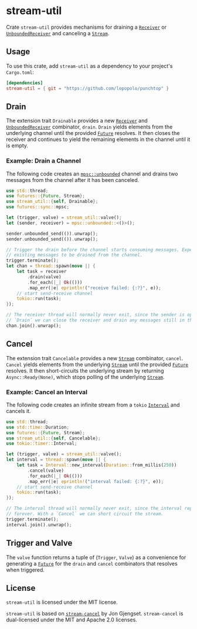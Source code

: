 # stream-util

Crate `stream-util` provides mechanisms for draining a [`Receiver`] or
[`UnboundedReceiver`] and canceling a [`Stream`].

## Usage

To use this crate, add `stream-util` as a dependency to your project's
`Cargo.toml`:

```toml
[dependencies]
stream-util = { git = "https://github.com/lopopolo/punchtop" }
```

## Drain

The extension trait `Drainable` provides a new [`Receiver`] and
[`UnboundedReceiver`] combinator, `drain`. `Drain` yields elements from the
underlying channel until the provided [`Future`] resolves. It then closes the
receiver and continues to yield the remaining elements in the channel until it
is empty.

### Example: Drain a Channel

The following code creates an [`mpsc::unbounded`] channel and drains two
messages from the channel after it has been canceled.

```rust
use std::thread;
use futures::{Future, Stream};
use stream_util::{self, Drainable};
use futures::sync::mpsc;

let (trigger, valve) = stream_util::valve();
let (sender, receiver) = mpsc::unbounded::<()>();

sender.unbounded_send(()).unwrap();
sender.unbounded_send(()).unwrap();

// Trigger the drain before the channel starts consuming messages. Expect all
// existing messages to be drained from the channel.
trigger.terminate();
let chan = thread::spawn(move || {
    let task = receiver
        .drain(valve)
        .for_each(|_| Ok(()))
        .map_err(|e| eprintln!("receive failed: {:?}", e));
    // start send-receive channel
    tokio::run(task);
});

// The receiver thread will normally never exit, since the sender is open. With a
// `Drain` we can close the receiver and drain any messages still in the channel.
chan.join().unwrap();
```

## Cancel

The extension trait `Cancelable` provides a new [`Stream`] combinator, `cancel`.
`Cancel` yields elements from the underlying [`Stream`] until the provided
[`Future`] resolves. It then short-circuits the underlying stream by returning
`Async::Ready(None)`, which stops polling of the underlying [`Stream`].

### Example: Cancel an Interval

The following code creates an infinite stream from a `tokio` [`Interval`] and
cancels it.

```rust
use std::thread;
use std::time::Duration;
use futures::{Future, Stream};
use stream_util::{self, Cancelable};
use tokio::timer::Interval;

let (trigger, valve) = stream_util::valve();
let interval = thread::spawn(move || {
    let task = Interval::new_interval(Duration::from_millis(250))
        .cancel(valve)
        .for_each(|_| Ok(()))
        .map_err(|e| eprintln!("interval failed: {:?}", e));
    // start send-receive channel
    tokio::run(task);
});

// The interval thread will normally never exit, since the interval repeats
// forever. With a `Cancel` we can short circuit the stream.
trigger.terminate();
interval.join().unwrap();
```

## Trigger and Valve

The `valve` function returns a tuple of (`Trigger`, `Valve`) as a convenience
for generating a [`Future`] for the `drain` and `cancel` combinators that
resolves when triggered.

## License

`stream-util` is licensed under the MIT license.

`stream-util` is based on
[`stream-cancel`](https://github.com/jonhoo/stream-cancel) by Jon Gjengset.
`stream-cancel` is dual-licensed under the MIT and Apache 2.0 licenses.

[`interval`]: https://docs.rs/tokio/0.1/tokio/timer/struct.Interval.html
[`future`]: https://docs.rs/futures/0.1/futures/future/trait.Future.html
[`receiver`]: https://docs.rs/futures/0.1/futures/sync/mpsc/struct.Receiver.html
[`stream`]: https://docs.rs/futures/0.1/futures/stream/trait.Stream.html
[`unboundedreceiver`]:
  https://docs.rs/futures/0.1/futures/sync/mpsc/struct.UnboundedReceiver.html
[`mpsc::unbounded`]:
  https://docs.rs/futures/0.1/futures/sync/mpsc/fn.unbounded.html
